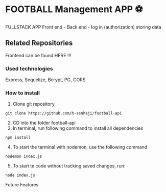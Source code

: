 # FOOTBALL Management APP :soccer:

FULLSTACK APP
Front end - 
Back end - log in (authorization) 
           storing data 

## Related Repositories
Frontend can be found HERE !!!

### Used technologies
Express, Sequelize, Bcrypt, PG, CORS

### How to install

1. Clone git repository 
```
git clone https://github.com/h-senhaji/football-api
```
2. CD into the folder football-api
3. In terminal, run following command to install all dependencies
```
npm install
```
4. To start the terminal with nodemon, use the following command
```
nodemon index.js
```
5. To start te code without tracking saved changes, run:
```
node index.js
```


Future Features
